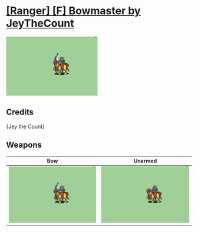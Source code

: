 # [\[Ranger\] \[F\] Bowmaster by JeyTheCount](./)

<img src="./5.%20Bow/Bow_000.png" alt="[Ranger] [F] Bowmaster by JeyTheCount standing" />

## Credits

{Jey the Count}

## Weapons


|Bow |Unarmed |
|  :---: | :---: |
| <img alt="Bow animation" src="./5.%20Bow/Bow.gif" /> | <img alt="Unarmed animation" src="./8.%20Unarmed/Unarmed.gif" /> |
